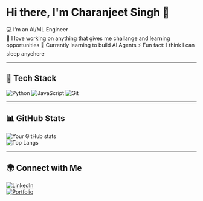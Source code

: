 # Hi there, I'm Charanjeet Singh 👋  

💻 I’m an AI/ML Engineer  
🚀 I love working on anything that gives me challange and learning opportunities
🌱 Currently learning to build AI Agents
⚡ Fun fact: I think I can sleep anyehere

---

## 🔧 Tech Stack
![Python](https://img.shields.io/badge/Python-3776AB?style=for-the-badge&logo=python&logoColor=white)
![JavaScript](https://img.shields.io/badge/JavaScript-F7DF1E?style=for-the-badge&logo=javascript&logoColor=black)
![Git](https://img.shields.io/badge/Git-F05032?style=for-the-badge&logo=git&logoColor=white)
<!-- Add more badges for your skills -->

---

## 📊 GitHub Stats
![Your GitHub stats](https://github-readme-stats.vercel.app/api?username=Its-Saha&show_icons=true&theme=tokyonight)  
![Top Langs](https://github-readme-stats.vercel.app/api/top-langs/?username=Its-Saha&layout=compact&theme=tokyonight)

---

## 🌍 Connect with Me
[![LinkedIn](https://img.shields.io/badge/LinkedIn-blue?style=for-the-badge&logo=linkedin)](https://linkedin.com/in/charanjeetsingh01)  
[![Portfolio](https://img.shields.io/badge/Portfolio-000?style=for-the-badge&logo=vercel&logoColor=white)](https://yourportfolio.com)  
